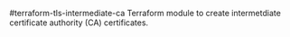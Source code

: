 #terraform-tls-intermediate-ca
Terraform module to create intermetdiate certificate authority (CA) certificates.
